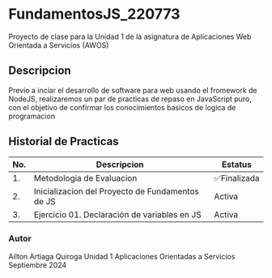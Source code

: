 # FundamentosJS_220773
Proyecto de clase para la Unidad 1 de la asignatura de Aplicaciones Web Orientada a Servicios (AWOS)

## Descripcion
Previo a inciar el desarrollo de software para web usando el fromework de NodeJS, realizaremos un par de practicas de repaso en JavaScript puro, con el objetivo de confirmar los conocimientos basicos de logica de programacion

## Historial de Practicas

|No.|Descripcion|Estatus|
|--|--|--|
|1.|Metodologia de Evaluacion|✅Finalizada|
|2.|Inicializacion del Proyecto de Fundamentos de JS|Activa|
|3.|Ejercicio 01. Declaración de variables en JS|Activa|


### Autor
Ailton Artiaga Quiroga
Unidad 1
Aplicaciones Orientadas a Servicios
Septiembre 2024

